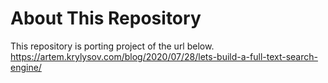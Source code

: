 # About This Repository
This repository is porting project of the url below.  
https://artem.krylysov.com/blog/2020/07/28/lets-build-a-full-text-search-engine/
